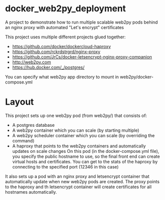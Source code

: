 # docker_web2py_deployment
A project to demonstrate how to run multiple scalable web2py pods behind an nginx proxy with automated "Let's encrypt" certificates

This project uses multiple different projects glued together:

- https://github.com/docker/dockercloud-haproxy
- https://github.com/rckrdstrgrd/nginx-proxy
- https://github.com/JrCs/docker-letsencrypt-nginx-proxy-companion
- http://web2py.com
- https://hub.docker.com/_/postgres/

You can specify what web2py app directory to mount in web2py/docker-compose.yml

# Layout
This project sets up one web2py pod (from web2py/) that consists of:
- A postgres database
- A web2py container which you can scale (by starting multiple)
- A web2py scheduler container which you can scale (by overriding the command)
- A haproxy that points to the web2py containers and automatically updates on scale changes
On this pod (in the docker-compose.yml file), you specify the public hostname to use, so the final front end can create virtual hosts and certificates.
You can get to the stats of the haproxy by connecting to the specified port (12346 in this case)

It also sets up a pod with an nginx proxy and letsencrypt container that automatically update when new web2py pods are created. The proxy points to the haproxy and th letsencrypt container will create certificates for all hostnames automatically.
